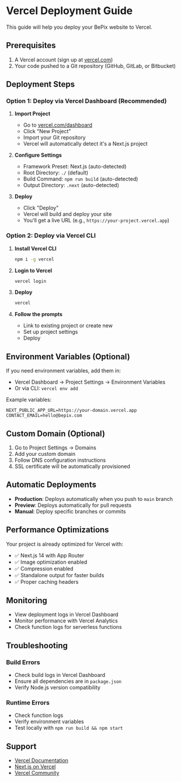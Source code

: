 # Vercel Deployment Guide

This guide will help you deploy your BePix website to Vercel.

## Prerequisites

1. A Vercel account (sign up at [vercel.com](https://vercel.com))
2. Your code pushed to a Git repository (GitHub, GitLab, or Bitbucket)

## Deployment Steps

### Option 1: Deploy via Vercel Dashboard (Recommended)

1. **Import Project**
   - Go to [vercel.com/dashboard](https://vercel.com/dashboard)
   - Click "New Project"
   - Import your Git repository
   - Vercel will automatically detect it's a Next.js project

2. **Configure Settings**
   - Framework Preset: Next.js (auto-detected)
   - Root Directory: `./` (default)
   - Build Command: `npm run build` (auto-detected)
   - Output Directory: `.next` (auto-detected)

3. **Deploy**
   - Click "Deploy"
   - Vercel will build and deploy your site
   - You'll get a live URL (e.g., `https://your-project.vercel.app`)

### Option 2: Deploy via Vercel CLI

1. **Install Vercel CLI**
   ```bash
   npm i -g vercel
   ```

2. **Login to Vercel**
   ```bash
   vercel login
   ```

3. **Deploy**
   ```bash
   vercel
   ```

4. **Follow the prompts**
   - Link to existing project or create new
   - Set up project settings
   - Deploy

## Environment Variables (Optional)

If you need environment variables, add them in:
- Vercel Dashboard → Project Settings → Environment Variables
- Or via CLI: `vercel env add`

Example variables:
```
NEXT_PUBLIC_APP_URL=https://your-domain.vercel.app
CONTACT_EMAIL=hello@bepix.com
```

## Custom Domain (Optional)

1. Go to Project Settings → Domains
2. Add your custom domain
3. Follow DNS configuration instructions
4. SSL certificate will be automatically provisioned

## Automatic Deployments

- **Production**: Deploys automatically when you push to `main` branch
- **Preview**: Deploys automatically for pull requests
- **Manual**: Deploy specific branches or commits

## Performance Optimizations

Your project is already optimized for Vercel with:
- ✅ Next.js 14 with App Router
- ✅ Image optimization enabled
- ✅ Compression enabled
- ✅ Standalone output for faster builds
- ✅ Proper caching headers

## Monitoring

- View deployment logs in Vercel Dashboard
- Monitor performance with Vercel Analytics
- Check function logs for serverless functions

## Troubleshooting

### Build Errors
- Check build logs in Vercel Dashboard
- Ensure all dependencies are in `package.json`
- Verify Node.js version compatibility

### Runtime Errors
- Check function logs
- Verify environment variables
- Test locally with `npm run build && npm start`

## Support

- [Vercel Documentation](https://vercel.com/docs)
- [Next.js on Vercel](https://vercel.com/docs/frameworks/nextjs)
- [Vercel Community](https://github.com/vercel/vercel/discussions)
